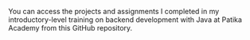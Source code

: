 You can access the projects and assignments I completed in my introductory-level training on backend development with Java at Patika Academy from this GitHub repository.
